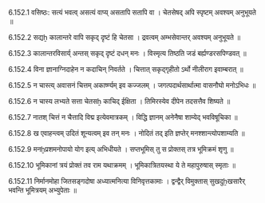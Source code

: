 6.152.1
वसिष्ठः:
सत्यं भवत्व् असत्यं वाप्य् असतापि सतापि वा ।
चेतसेषद् अपि स्पृष्टम् अवश्यम् अनुभूयते ॥


6.152.2
सद्यẖ कालान्तरे वापि सकृद् दृष्टं हि चेतसा ।
द्रवत्वम् अम्भसेवान्तर् अवश्यम् अनुभूयते ॥


6.152.3
कालान्तरविसार्य् अन्तस् सकृद् दृष्टं दधन् मनः ।
विस्मृत्य तिष्ठति जडं बर्ह्यण्डरसपिण्डवत् ॥


6.152.4
विना ज्ञानाग्निदाहेन न कदाचिन् निवर्तते ।
चित्तात् सकृद्गृहीतो ऽर्थो नीलीराग इवाम्बरात् ॥


6.152.5
न चास्त्य् अवासनं चित्तम् अकार्ष्ण्यम् इव कज्जलम् ।
जगत्पदार्थसार्थात्मा वासनौघो मनोऽभिधः ॥


6.152.6
न चास्य लभ्यते सत्ता चेतसẖ काचिद् ईक्षिता ।
तिमिरस्येव दीपेन तदसत्तैव शिष्यते ॥


6.152.7
नातश् चित्तं न चैत्तादि विद्म इत्येवमात्रकम् ।
विद्धि ज्ञानम् अनेनैषा शाम्येद् भवविषूचिका ॥


6.152.8
ख एवाहन्त्वम् उदितं शून्यत्वम् इव तन् मनः ।
नोदितं तद् इति ज्ञप्तेर् मनश्शान्त्योपशाम्यति ॥


6.152.9
मनḫप्रशमनोपायो योग इत्य् अभिधीयते ।
सप्तभूमिस् तु स प्रोक्तस् तत्र भूमिक्रमं शृणु ॥


6.152.10
भूमिकानां त्रयं प्रोक्तं तव राम यथाक्रमम् ।
भूमिकात्रितयस्था ये ते महापुरुषास् स्मृताः ॥


6.152.11
निर्मानमोहा जितसङ्गदोषा अध्यात्मनित्या विनिवृत्तकामाः ।
द्वन्द्वैर् विमुक्तास् सुखदुẖखसारैर् भवन्ति भूमित्रयम् अभ्युपेताः ॥

